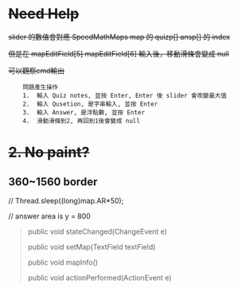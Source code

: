 #   ~~Need Help~~

~~slider 的數值會對應 SpeedMathMaps map 的 quizp[] ansp[] 的 index~~

~~但是在 mapEditField[5] mapEditField[6] 輸入後，移動滑條會變成 null~~

~~可以觀察cmd輸出~~

        問題產生操作
        1.  輸入 Quiz notes, 並按 Enter, Enter 後 slider 會改變最大值
        2.  輸入 Qusetion, 是字串輸入, 並按 Enter
        3.  輸入 Answer, 是浮點數, 並按 Enter
        4.  滑動滑條到2, 再回到1後會變成 null

#   ~~2.  No paint?~~

##  360~1560 border

// Thread.sleep((long)map.AR*50);

// answer area is  y = 800

>   public void stateChanged(ChangeEvent e)
>
>   public void setMap(TextField textField)
>
>   public void mapInfo()
>
>   public void actionPerformed(ActionEvent e)
